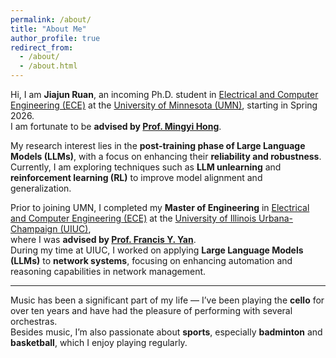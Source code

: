 ```yaml
---
permalink: /about/
title: "About Me"
author_profile: true
redirect_from: 
  - /about/
  - /about.html
---
```


Hi, I am **Jiajun Ruan**, an incoming Ph.D. student in [Electrical and Computer Engineering (ECE)](https://ece.umn.edu/) at the [University of Minnesota (UMN)](https://twin-cities.umn.edu/), starting in Spring 2026.  
I am fortunate to be **advised by [Prof. Mingyi Hong](https://people.ece.umn.edu/~mhong/mingyi.html)**.  

My research interest lies in the **post-training phase of Large Language Models (LLMs)**, with a focus on enhancing their **reliability and robustness**. Currently, I am exploring techniques such as **LLM unlearning** and **reinforcement learning (RL)** to improve model alignment and generalization.

Prior to joining UMN, I completed my **Master of Engineering** in [Electrical and Computer Engineering (ECE)](https://ece.illinois.edu/) at the [University of Illinois Urbana-Champaign (UIUC)](https://illinois.edu/),  
where I was **advised by [Prof. Francis Y. Yan](https://fyy.cs.illinois.edu/)**.  
During my time at UIUC, I worked on applying **Large Language Models (LLMs)** to **network systems**, focusing on enhancing automation and reasoning capabilities in network management.

---

Music has been a significant part of my life — I’ve been playing the **cello** for over ten years and have had the pleasure of performing with several orchestras.  
Besides music, I’m also passionate about **sports**, especially **badminton** and **basketball**, which I enjoy playing regularly.
